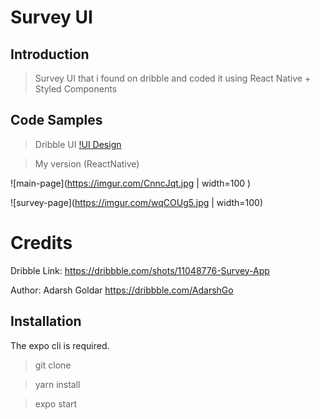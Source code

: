# Survey UI

## Introduction

> Survey UI that i found on dribble and coded it using React Native + Styled Components

## Code Samples

> Dribble UI [!UI Design](https://cdn.dribbble.com/users/1720296/screenshots/11048776/media/57525c35107d4e42acf0c97cc13d5633.png)

> My version (ReactNative)

![main-page](https://imgur.com/CnncJqt.jpg | width=100 )

![survey-page](https://imgur.com/wqCOUg5.jpg  | width=100)

# Credits

Dribble Link: https://dribbble.com/shots/11048776-Survey-App

Author: Adarsh Goldar https://dribbble.com/AdarshGo





## Installation

The expo cli is required.

> git clone 

> yarn install 

> expo start
